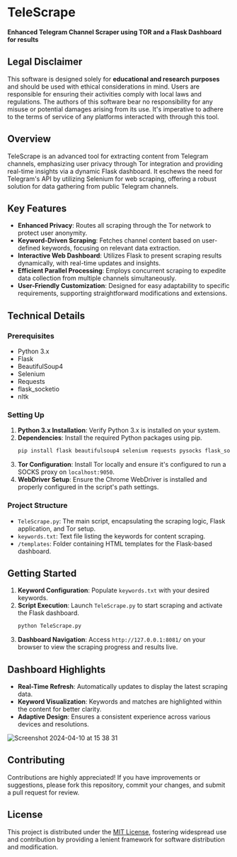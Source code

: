 
# TeleScrape 
**Enhanced Telegram Channel Scraper using TOR and a Flask Dashboard for results**

## Legal Disclaimer
This software is designed solely for **educational and research purposes** and should be used with ethical considerations in mind. Users are responsible for ensuring their activities comply with local laws and regulations. The authors of this software bear no responsibility for any misuse or potential damages arising from its use. It's imperative to adhere to the terms of service of any platforms interacted with through this tool.

## Overview

TeleScrape is an advanced tool for extracting content from Telegram channels, emphasizing user privacy through Tor integration and providing real-time insights via a dynamic Flask dashboard. It eschews the need for Telegram's API by utilizing Selenium for web scraping, offering a robust solution for data gathering from public Telegram channels.

## Key Features

- **Enhanced Privacy**: Routes all scraping through the Tor network to protect user anonymity.
- **Keyword-Driven Scraping**: Fetches channel content based on user-defined keywords, focusing on relevant data extraction.
- **Interactive Web Dashboard**: Utilizes Flask to present scraping results dynamically, with real-time updates and insights.
- **Efficient Parallel Processing**: Employs concurrent scraping to expedite data collection from multiple channels simultaneously.
- **User-Friendly Customization**: Designed for easy adaptability to specific requirements, supporting straightforward modifications and extensions.

## Technical Details

### Prerequisites

- Python 3.x
- Flask
- BeautifulSoup4
- Selenium
- Requests
- flask_socketio
- nltk

### Setting Up

1. **Python 3.x Installation**: Verify Python 3.x is installed on your system.
2. **Dependencies**: Install the required Python packages using pip.
   ```bash
   pip install flask beautifulsoup4 selenium requests pysocks flask_socketio nltk
   ```
3. **Tor Configuration**: Install Tor locally and ensure it's configured to run a SOCKS proxy on `localhost:9050`.
4. **WebDriver Setup**: Ensure the Chrome WebDriver is installed and properly configured in the script's path settings.

### Project Structure

- `TeleScrape.py`: The main script, encapsulating the scraping logic, Flask application, and Tor setup.
- `keywords.txt`: Text file listing the keywords for content scraping.
- `/templates`: Folder containing HTML templates for the Flask-based dashboard.

## Getting Started

1. **Keyword Configuration**: Populate `keywords.txt` with your desired keywords.
2. **Script Execution**: Launch `TeleScrape.py` to start scraping and activate the Flask dashboard.
   ```bash
   python TeleScrape.py
   ```
3. **Dashboard Navigation**: Access `http://127.0.0.1:8081/` on your browser to view the scraping progress and results live.

## Dashboard Highlights

- **Real-Time Refresh**: Automatically updates to display the latest scraping data.
- **Keyword Visualization**: Keywords and matches are highlighted within the content for better clarity.
- **Adaptive Design**: Ensures a consistent experience across various devices and resolutions.

![Screenshot 2024-04-10 at 15 38 31](https://github.com/0999ad/Telegram-Scraper-over-TOR/assets/34707278/84d763a2-4058-4a7e-9e18-fe2d88876e80)

## Contributing

Contributions are highly appreciated! If you have improvements or suggestions, please fork this repository, commit your changes, and submit a pull request for review.

## License

This project is distributed under the [MIT License](LICENSE.md), fostering widespread use and contribution by providing a lenient framework for software distribution and modification.
```
